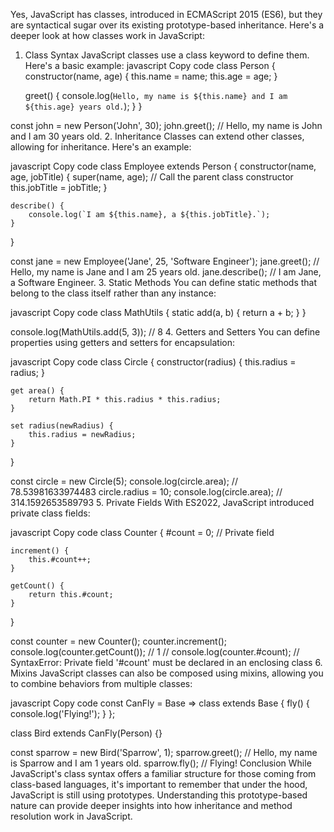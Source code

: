 Yes, JavaScript has classes, introduced in ECMAScript 2015 (ES6), but they are syntactical sugar over its existing prototype-based inheritance. Here's a deeper look at how classes work in JavaScript:

1. Class Syntax
JavaScript classes use a class keyword to define them. Here's a basic example:
javascript
Copy code
class Person {
    constructor(name, age) {
        this.name = name;
        this.age = age;
    }

    greet() {
        console.log(`Hello, my name is ${this.name} and I am ${this.age} years old.`);
    }
}

const john = new Person('John', 30);
john.greet(); // Hello, my name is John and I am 30 years old.
2. Inheritance
Classes can extend other classes, allowing for inheritance. Here's an example:

javascript
Copy code
class Employee extends Person {
    constructor(name, age, jobTitle) {
        super(name, age); // Call the parent class constructor
        this.jobTitle = jobTitle;
    }

    describe() {
        console.log(`I am ${this.name}, a ${this.jobTitle}.`);
    }
}

const jane = new Employee('Jane', 25, 'Software Engineer');
jane.greet(); // Hello, my name is Jane and I am 25 years old.
jane.describe(); // I am Jane, a Software Engineer.
3. Static Methods
You can define static methods that belong to the class itself rather than any instance:

javascript
Copy code
class MathUtils {
    static add(a, b) {
        return a + b;
    }
}

console.log(MathUtils.add(5, 3)); // 8
4. Getters and Setters
You can define properties using getters and setters for encapsulation:

javascript
Copy code
class Circle {
    constructor(radius) {
        this.radius = radius;
    }

    get area() {
        return Math.PI * this.radius * this.radius;
    }

    set radius(newRadius) {
        this.radius = newRadius;
    }
}

const circle = new Circle(5);
console.log(circle.area); // 78.53981633974483
circle.radius = 10;
console.log(circle.area); // 314.1592653589793
5. Private Fields
With ES2022, JavaScript introduced private class fields:

javascript
Copy code
class Counter {
    #count = 0; // Private field

    increment() {
        this.#count++;
    }

    getCount() {
        return this.#count;
    }
}

const counter = new Counter();
counter.increment();
console.log(counter.getCount()); // 1
// console.log(counter.#count); // SyntaxError: Private field '#count' must be declared in an enclosing class
6. Mixins
JavaScript classes can also be composed using mixins, allowing you to combine behaviors from multiple classes:

javascript
Copy code
const CanFly = Base => class extends Base {
    fly() {
        console.log('Flying!');
    }
};

class Bird extends CanFly(Person) {}

const sparrow = new Bird('Sparrow', 1);
sparrow.greet(); // Hello, my name is Sparrow and I am 1 years old.
sparrow.fly(); // Flying!
Conclusion
While JavaScript's class syntax offers a familiar structure for those coming from class-based languages, it's important to remember that under the hood, JavaScript is still using prototypes. Understanding this prototype-based nature can provide deeper insights into how inheritance and method resolution work in JavaScript.



